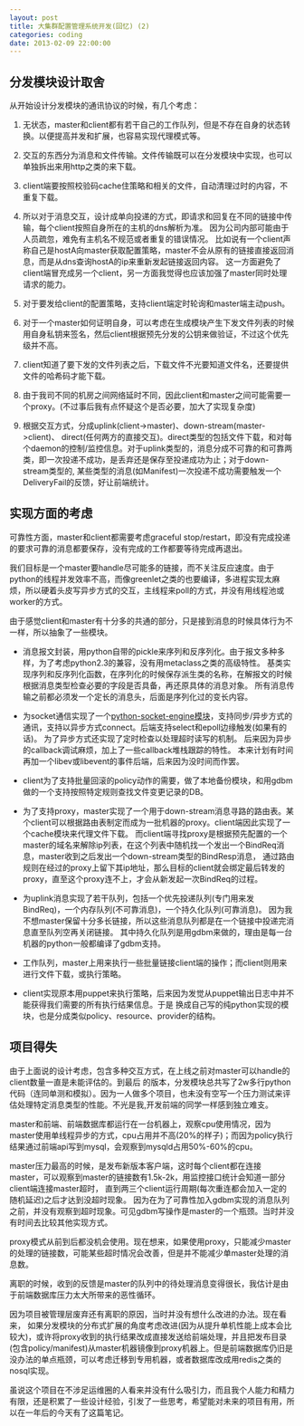```yaml
---
layout: post
title: 大集群配置管理系统开发(回忆) (2)
categories: coding
date: 2013-02-09 22:00:00
---
```


分发模块设计取舍
----------------

从开始设计分发模块的通讯协议的时候，有几个考虑：

1. 无状态，master和client都有若干自己的工作队列，但是不存在自身的状态转换。以便提高并发和扩展，也容易实现代理模式等。

2. 交互的东西分为消息和文件传输。文件传输既可以在分发模块中实现，也可以单独拆出来用http之类的来下载。

3. client端要按照校验码cache住策略和相关的文件，自动清理过时的内容，不重复下载。

4. 所以对于消息交互，设计成单向投递的方式，即请求和回复在不同的链接中传输，每个client按照自身所在的主机的dns解析为准。
因为公司内部可能由于人员疏忽，难免有主机名不规范或者重复的错误情况。
比如说有一个client声称自己是hostA向master获取配置策略，master不会从原有的链接直接返回消息，而是从dns查询hostA的ip来重新发起链接返回内容。
这一方面避免了client端冒充成另一个client，另一方面我觉得也应该加强了master同时处理请求的能力。

5. 对于要发给client的配置策略，支持client端定时轮询和master端主动push。

6. 对于一个master如何证明自身，可以考虑在生成模块产生下发文件列表的时候用自身私钥来签名，然后client根据预先分发的公钥来做验证，不过这个优先级并不高。

7. client知道了要下发的文件列表之后，下载文件不光要知道文件名，还要提供文件的哈希码才能下载。

8. 由于我司不同的机房之间网络延时不同，因此client和master之间可能需要一个proxy。(不过事后我有点怀疑这个是否必要，加大了实现复杂度)

9. 根据交互方式，分成uplink(client->master)、down-stream(master->client)、
direct(任何两方的直接交互)。direct类型的包括文件下载，和对每个daemon的控制/监控信息。对于uplink类型的，消息分成不可靠的和可靠两类，即一次投递不成功，是丢弃还是保存至投递成功为止；对于down-stream类型的, 某些类型的消息(如Manifest)一次投递不成功需要触发一个DeliveryFail的反馈，好让前端统计。


实现方面的考虑
---------------

可靠性方面，master和client都需要考虑graceful stop/restart，即没有完成投递的要求可靠的消息都要保存，没有完成的工作都要等待完成再退出。

我们目标是一个master要handle尽可能多的链接，而不关注反应速度。由于python的线程并发效率不高，而像greenlet之类的也要编译，多进程实现太麻烦，所以硬着头皮写异步方式的交互，主线程来poll的方式，并没有用线程池或worker的方式。

由于感觉client和master有十分多的共通的部分，只是接到消息的时候具体行为不一样，所以抽象了一些模块。

* 消息报文封装，用python自带的pickle来序列和反序列化。由于报文多种多样，为了考虑python2.3的兼容，没有用metaclass之类的高级特性。
基类实现序列和反序列化函数，在序列化的时候保存派生类的名称，在解报文的时候根据消息类型检查必要的字段是否具备，再还原具体的消息对象。
所有消息传输之前都必须发一个定长的消息头，后面是序列化过的变长内容。

* 为socket通信实现了一个[python-socket-engine模块](https://github.com/frostyplanet/python-socket-engine)，支持同步/异步方式的通讯，支持以异步方式connect。后端支持select和epoll边缘触发(如果有的话)。
为了异步方式还实现了定时检查以处理超时读写的机制。
后来因为异步的callback调试麻烦，加上了一些callback堆栈跟踪的特性。
本来计划有时间再加一个libev或libevent的事件后端，后来因为没时间而作罢。

* client为了支持批量回滚的policy动作的需要，做了本地备份模块，和用gdbm做的一个支持按照特定规则查找文件变更记录的DB。

* 为了支持proxy，master实现了一个用于down-stream消息寻路的路由表。某个client可以根据路由表制定而成为一批机器的proxy。client端因此实现了一个cache模块来代理文件下载。
而client端寻找proxy是根据预先配置的一个master的域名来解除ip列表，在这个列表中随机找一个发出一个BindReq消息，master收到之后发出一个down-stream类型的BindResp消息，
通过路由规则在经过的proxy上留下其ip地址，那么目标的client就会绑定最后转发的proxy，直至这个proxy连不上，才会从新发起一次BindReq的过程。

* 为uplink消息实现了若干队列，包括一个优先投递队列(专门用来发BindReq)，一个内存队列(不可靠消息)，一个持久化队列(可靠消息)。
因为我不想master保留十分多长链接，所以这些消息队列都是在一个链接中投递完消息直至队列空再关闭链接。
其中持久化队列是用gdbm来做的，理由是每一台机器的python一般都编译了gdbm支持。

* 工作队列，master上用来执行一些批量链接client端的操作；而client则用来进行文件下载，或执行策略。

* client实现原本用puppet来执行策略，后来因为发觉从puppet输出日志中并不能获得我们需要的所有执行结果信息。于是
换成自己写的纯python实现的模块，也是分成类似policy、resource、provider的结构。

项目得失
--------

由于上面说的设计考虑，包含多种交互方式，在上线之前对master可以handle的client数量一直是未能评估的。到最后 的版本，分发模块总共写了2w多行python代码（连同单测和模拟）。因为一人做多个项目，也未没有空写一个压力测试来评估处理特定消息类型的性能。不光是我,开发前端的同学一样感到独立难支。

master和前端、前端数据库都运行在一台机器上，观察cpu使用情况，因为master使用单线程异步的方式，cpu占用并不高(20%的样子)；而因为policy执行结果通过前端api写到mysql，会观察到mysqld占用50%-60%的cpu。

master压力最高的时候，是发布新版本客户端，这时每个client都在连接master，可以观察到master的链接数有1.5k-2k，用监控接口统计会知道一部分client端连接master超时，
直到两三个client运行周期(每次重连都会加入一定的随机延迟)之后才达到没超时现象。
因为在为了可靠性加入gdbm实现的消息队列之前，并没有观察到超时现象。可见gdbm写操作是master的一个瓶颈。当时并没有时间去比较其他实现方式。

proxy模式从前到后都没机会使用。现在想来，如果使用proxy，只能减少master的处理的链接数，可能某些超时情况会改善，但是并不能减少单master处理的消息数。

离职的时候，收到的反馈是master的队列中的待处理消息变得很长，我估计是由于前端数据库压力太大所带来的恶性循环。

因为项目被管理层废弃还有离职的原因，当时并没有想什么改进的办法。现在看来，
如果分发模块的分布式扩展的角度考虑改进(因为从提升单机性能上成本会比较大)，或许将proxy收到的执行结果改成直接发送给前端处理，并且把发布目录(包含policy/manifest)从master机器镜像到proxy机器上。但是前端数据库仍旧是没办法的单点瓶颈，可以考虑迁移到专用机器，或者数据库改成用redis之类的nosql实现。

虽说这个项目在不涉足运维圈的人看来并没有什么吸引力，而且我个人能力和精力有限，还是积累了一些设计经验，引发了一些思考，希望能对未来的项目有用，所以在一年后的今天有了这篇笔记。

